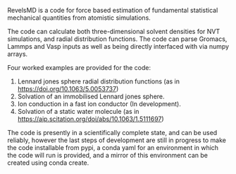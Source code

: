 RevelsMD is a code for force based estimation of fundamental statistical mechanical quantities from atomistic simulations. 

The code can calculate both three-dimensional solvent densities for NVT simulations, and radial distribution functions. The code can parse Gromacs, Lammps and Vasp inputs as well as being directly interfaced with via numpy arrays.

Four worked examples are provided for the code:
1.	Lennard jones sphere radial distribution functions (as in https://doi.org/10.1063/5.0053737)
2.	Solvation of an immobilised Lennard jones sphere.
3.	Ion conduction in a fast ion conductor (In development).
4.	Solvation of a static water molecule (as in https://aip.scitation.org/doi/abs/10.1063/1.5111697)

The code is presently in a scientifically complete state, and can be used reliably, however the last steps of development are still in progress to make the code installable from pypi, a conda yaml for an environment in which the code will run is provided, and a mirror of this environment can be created using conda create.
